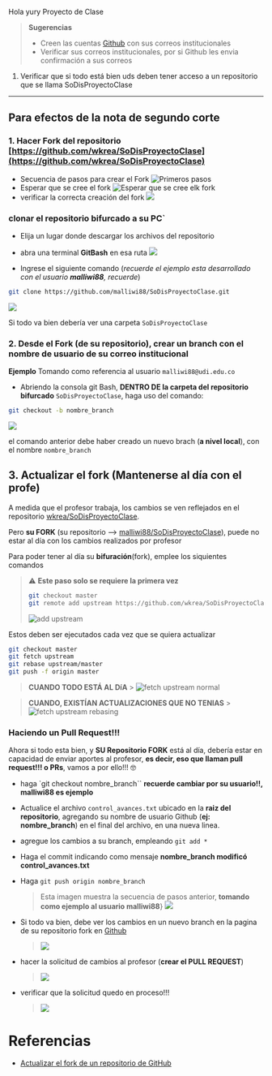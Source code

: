 Hola yury
Proyecto de Clase

> **Sugerencias**
> * Creen las cuentas [Github](https://github.com/) con sus correos institucionales
> * Verificar sus correos institucionales, por si Github les envia confirmación a sus correos
1. Verificar que si todo está bien uds deben tener acceso a un repositorio que se llama SoDisProyectoClase

---
## Para efectos de la nota de segundo corte

### 1. **Hacer Fork** del repositorio [https://github.com/wkrea/SoDisProyectoClase](https://github.com/wkrea/SoDisProyectoClase)
* Secuencia de pasos para crear el Fork
![Primeros pasos](./Docs/imgs/1.png)
* Esperar que se cree el fork
![Esperar que se cree elk fork](./Docs/imgs/2.png)
* verificar la correcta creación del fork
![](./Docs/imgs/3.png)

### clonar el repositorio bifurcado a su PC`

* Elija un lugar donde descargar los archivos del repositorio
* abra una terminal **GitBash** en esa ruta
![](./Docs/imgs/4.png)

* Ingrese el siguiente comando (*recuerde el ejemplo esta desarrollado con el usuario **malliwi88**, recuerde*)
```bash
git clone https://github.com/malliwi88/SoDisProyectoClase.git
```
![](./Docs/imgs/5.png)


Si todo va bien debería ver una carpeta `SoDisProyectoClase`

### 2. Desde el Fork **(de su repositorio)**, crear un branch **con el nombre de usuario de su correo institucional**

**Ejemplo**
Tomando como referencia al usuario `malliwi88@udi.edu.co`

* Abriendo la consola git Bash, **DENTRO DE la carpeta del repositorio bifurcado**
`SoDisProyectoClase`, haga uso del comando:
```bash
git checkout -b nombre_branch
```
![](./Docs/imgs/6.png)

el comando anterior debe haber creado un nuevo brach (**a nivel local**), con el nombre `nombre_branch`

## 3. Actualizar el fork (Mantenerse al día con el profe)

A medida que el profesor trabaja, los cambios se ven reflejados en el repositorio [wkrea/SoDisProyectoClase](https://github.com/wkrea/SoDisProyectoClase).

Pero **su FORK** (su repositorio --> [malliwi88/SoDisProyectoClase]()), puede no estar al día con los cambios realizados por profesor

Para poder tener al día su **bifuración**(fork), emplee los siquientes comandos

> ⚠ **Este paso solo se requiere la primera vez**
> ```bash
> git checkout master
> git remote add upstream https://github.com/wkrea/SoDisProyectoClase.git
> ```
> ![add upstream](./Docs/imgs/7.png)

Estos deben ser ejecutados cada vez que se quiera actualizar
```bash
git checkout master
git fetch upstream
git rebase upstream/master
git push -f origin master
```
> **CUANDO TODO ESTÁ AL DíA**
    > ![fetch upstream normal](./Docs/imgs/8.png)

> **CUANDO, EXISTÍAN ACTUALIZACIONES QUE NO TENIAS**
    > ![fetch upstream rebasing](./Docs/imgs/8.1.png)


### Haciendo un Pull Request!!!

Ahora si todo esta bien, y **SU Repositorio FORK** está al día, debería estar en capacidad de enviar aportes al profesor, **es decir, eso que llaman pull request!!! o PRs**, vamos a por ello!!! 🤓
* haga `git checkout nombre_branch`` **recuerde cambiar por su usuario!!, malliwi88 es ejemplo**
* Actualice el archivo `control_avances.txt` ubicado en la **raiz del repositorio**, agregando su nombre de usuario Github (**ej: nombre_branch**) en el final del archivo, en una nueva linea.
* agregue los cambios a su branch, empleando `git add *`
* Haga el commit indicando como mensaje **nombre_branch modificó control_avances.txt**
* Haga `git push origin nombre_branch`
  > Esta imagen muestra la secuencia de pasos anterior, **tomando como ejemplo al usuario malliwi88**}
  > ![](./Docs/imgs/9.png) 


* Si todo va bien, debe ver los cambios en un nuevo branch en la pagina de su repositorio fork en [Github](https://github.com/)
    > ![](./Docs/imgs/10.png) 

* hacer la solicitud de cambios al profesor (**crear el PULL REQUEST**)
  > ![](./Docs/imgs/11.png)

* verificar que la solicitud quedo en proceso!!!
  > ![](Docs/imgs/12.png)


# Referencias
* [Actualizar el fork de un repositorio de GitHub](https://styde.net/actualizar-el-fork-de-un-repositorio-de-github/)

